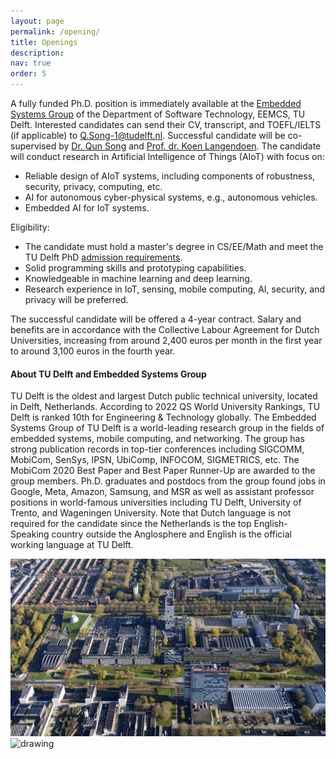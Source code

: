 ```yaml
---
layout: page
permalink: /opening/
title: Openings
description: 
nav: true
order: 5
---
```


A fully funded Ph.D. position is immediately available at the [Embedded Systems Group](https://www.tudelft.nl/ewi/over-de-faculteit/afdelingen/software-technology/embedded-and-networked-systems/) of the Department of Software Technology, EEMCS, TU Delft. Interested candidates can send their CV, transcript, and TOEFL/IELTS (if applicable) to <Q.Song-1@tudelft.nl>. Successful candidate will be co-supervised by [Dr. Qun Song](https://song-qun.github.io/) and [Prof. dr. Koen Langendoen](https://www.st.ewi.tudelft.nl/koen/). The candidate will conduct research in Artificial Intelligence of Things (AIoT) with focus on:

- Reliable design of AIoT systems, including components of robustness, security, privacy, computing, etc.
- AI for autonomous cyber-physical systems, e.g., autonomous vehicles.
- Embedded AI for IoT systems.

Eligibility:

- The candidate must hold a master's degree in CS/EE/Math and meet the TU Delft PhD [admission requirements](https://www.tudelft.nl/onderwijs/opleidingen/phd/admission).
- Solid programming skills and prototyping capabilities.
- Knowledgeable in machine learning and deep learning.
- Research experience in IoT, sensing, mobile computing, AI, security, and privacy will be preferred.

The successful candidate will be offered a 4-year contract. Salary and benefits are in accordance with the Collective Labour Agreement for Dutch Universities, increasing from around 2,400 euros per month in the first year to around 3,100 euros in the fourth year. 

#### About TU Delft and Embedded Systems Group ####
TU Delft is the oldest and largest Dutch public technical university, located in Delft, Netherlands. According to 2022 QS World University Rankings, TU Delft is ranked 10th for Engineering & Technology globally. The Embedded Systems Group of TU Delft is a world-leading research group in the fields of embedded systems, mobile computing, and networking. The group has strong publication records in top-tier conferences including SIGCOMM, MobiCom, SenSys, IPSN, UbiComp, INFOCOM, SIGMETRICS, etc. The MobiCom 2020 Best Paper and Best Paper Runner-Up are awarded to the group members. Ph.D. graduates and postdocs from the group found jobs in Google, Meta, Amazon, Samsung, and MSR as well as assistant professor positions in world-famous universities including TU Delft, University of Trento, and Wageningen University. Note that Dutch language is not required for the candidate since the Netherlands is the top English-Speaking country outside the Anglosphere and English is the official working language at TU Delft.

<img src="/assets/img/tud.jpg" alt="drawing" width="750"/>
<img src="/assets/img/delft.jpg" alt="drawing" width="750"/>


